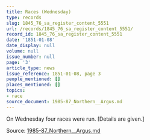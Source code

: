 ```yaml
---
title: Races (Wednesday)
type: records
slug: 1845_76_sa_register_content_5551
url: /records/1845_76_sa_register_content_5551/
record_id: 1845_76_sa_register_content_5551
date: '1851-01-08'
date_display: null
volume: null
issue_number: null
page: '3'
article_type: news
issue_reference: 1851-01-08, page 3
people_mentioned: []
places_mentioned: []
topics:
- race
source_document: 1985-87_Northern__Argus.md
---
```


On Wednesday four races were run.  [Details are given.]

Source: [1985-87_Northern__Argus.md](/downloads/markdown/1985-87_Northern__Argus.md)
